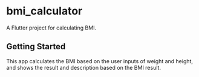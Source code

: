 # bmi_calculator

A Flutter project for calculating BMI.

## Getting Started

This app calculates the BMI based on the user inputs of weight and height, and shows the result and description based on the BMI result.
